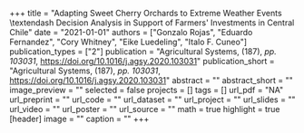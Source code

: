 +++
title = "Adapting Sweet Cherry Orchards to Extreme Weather Events \textendash Decision Analysis in Support of Farmers' Investments in Central Chile"
date = "2021-01-01"
authors = ["Gonzalo Rojas", "Eduardo Fernandez", "Cory Whitney", "Eike Luedeling", "Italo F. Cuneo"]
publication_types = ["2"]
publication = "Agricultural Systems, (187), _pp. 103031_, https://doi.org/10.1016/j.agsy.2020.103031"
publication_short = "Agricultural Systems, (187), _pp. 103031_, https://doi.org/10.1016/j.agsy.2020.103031"
abstract = ""
abstract_short = ""
image_preview = ""
selected = false
projects = []
tags = []
url_pdf = "NA"
url_preprint = ""
url_code = ""
url_dataset = ""
url_project = ""
url_slides = ""
url_video = ""
url_poster = ""
url_source = ""
math = true
highlight = true
[header]
image = ""
caption = ""
+++
